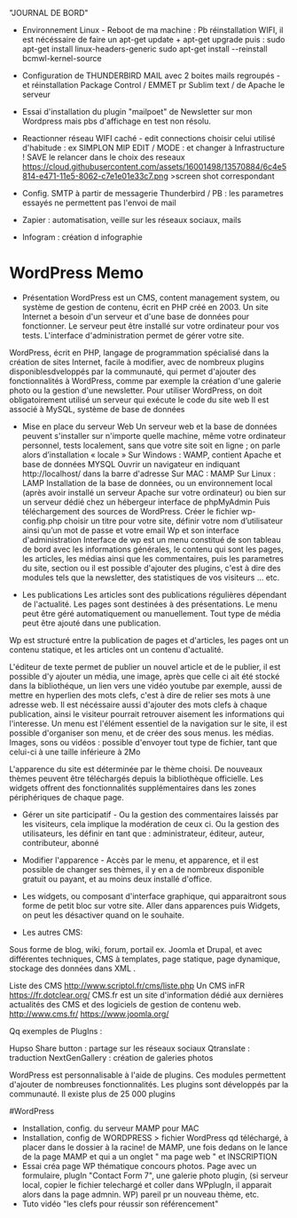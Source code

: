 "JOURNAL DE BORD" 

- Environnement Linux - 
Reboot de ma machine :
Pb réinstallation WIFI, il est nécéssaire de faire un apt-get update + apt-get upgrade
puis :
sudo apt-get install linux-headers-generic
sudo apt-get install --reinstall bcmwl-kernel-source

- Configuration de THUNDERBIRD MAIL avec 2 boites mails regroupés - 
et réinstallation Package Control / EMMET pr Sublim text / de Apache le serveur

- Essai d'installation du plugin "mailpoet" de Newsletter sur mon Wordpress
mais pbs d'affichage en test non résolu.

- Reactionner réseau WIFI caché -
edit connections
choisir celui utilisé d'habitude : ex SIMPLON MIP
EDIT / MODE : et changer à Infrastructure ! SAVE
le relancer dans le choix des reseaux 
https://cloud.githubusercontent.com/assets/16001498/13570884/6c4e5814-e471-11e5-8062-c7e1e01e33c7.png >screen shot correspondant

- Config. SMTP à partir de messagerie Thunderbird / PB : les parametres essayés ne permettent pas l'envoi de mail
- Zapier : automatisation, veille sur les réseaux sociaux, mails 
- Infogram : création d infographie

WordPress Memo
==

* Présentation
WordPress est un CMS, content management system, ou système de gestion de contenu, écrit en PHP créé en 2003.
Un site Internet a besoin d'un serveur et d'une base de données pour fonctionner.
Le serveur peut être installé sur votre ordinateur pour vos tests.
L'interface d'administration permet de gérer votre site.

WordPress, écrit en PHP, langage de programmation spécialisé dans la création de sites Internet, facile à modifier, avec de nombreux plugins disponiblesdveloppés par la communauté, qui permet d'ajouter des fonctionnalités à WordPress, comme par exemple la création d'une galerie photo ou la gestion d'une newsletter.
Pour utiliser WordPress, on doit obligatoirement utilisé un serveur qui exécute le code du site web 
Il est associé à MySQL, système de base de données

* Mise en place du serveur Web
Un serveur web et la base de données peuvent s'installer sur n'importe quelle machine, même votre ordinateur personnel, tests localement, sans que votre site soit en ligne ; on parle alors d’installation « locale »
Sur Windows : WAMP, contient Apache et base de données MYSQL
Ouvrir un navigateur en indiquant http://localhost/ dans la barre d'adresse
Sur MAC : MAMP
Sur Linux : LAMP
Installation de la base de données, ou un environnement local (après avoir installé un serveur Apache sur votre ordinateur) ou bien sur un serveur dédié chez un hébergeur
interface de phpMyAdmin
Puis téléchargement des sources de WordPress.
Créer le fichier wp-config.php
choisir un titre pour votre site, définir votre nom d’utilisateur ainsi qu’un mot de passe et votre email
Wp et son interface d'administration
Interface de wp est un menu constitué de son tableau de bord avec les informations générales, le contenu qui sont les pages, les articles, les médias ainsi que les commentaires, puis les parametres du site, section ou il est possible d'ajouter des plugins, c'est à dire des modules tels que la newsletter, des statistiques de vos visiteurs … etc.

* Les publications
Les articles sont des publications régulières dépendant de l'actualité.
Les pages sont destinées à des présentations.
Le menu peut être géré automatiquement ou manuellement.
Tout type de média peut être ajouté dans une publication.

Wp est structuré entre la publication de pages et d'articles, les pages ont un contenu statique, et les articles ont un contenu d'actualité.

L'éditeur de texte permet de publier un nouvel article et de le publier, il est possible d'y ajouter un média, une image, après que celle ci ait été stocké dans la bibliothéque, un lien vers une vidéo youtube par exemple, aussi de mettre en hyperlien des mots clefs, c'est à dire de relier ses mots à une adresse web.
Il est nécéssaire aussi d'ajouter des mots clefs à chaque publication, ainsi le visiteur pourrait retrouver aisement les informations qui l'interesse. 
Un menu est l'élément essentiel de la navigation sur le site, il est possible d'organiser son menu, et de créer des sous menus.
les médias. Images, sons ou vidéos : possible d'envoyer tout type de fichier, tant que celui-ci à une taille inférieure à 2Mo

L'apparence du site est déterminée par le thème choisi.
De nouveaux thèmes peuvent être téléchargés depuis la bibliothèque officielle.
Les widgets offrent des fonctionnalités supplémentaires dans les zones périphériques de chaque page.

* Gérer un site participatif - 
Ou la gestion des commentaires laissés par les visiteurs, cela implique la modération de ceux ci.
Ou la gestion des utilisateurs, les définir en tant que : administrateur, éditeur, auteur, contributeur, abonné 

* Modifier l'apparence - 
Accès par le menu, et apparence, et il est possible de changer ses thèmes, il y en a de nombreux disponible gratuit ou payant, et au moins deux installé d'office.

* Les widgets, ou composant d'interface graphique, qui apparaitront sous forme de petit bloc sur votre site. Aller dans apparences puis Widgets, on peut les désactiver quand on le souhaite. 

* Les autres CMS:

Sous forme de blog, wiki, forum, portail ex. Joomla et Drupal, et avec différentes techniques, CMS à templates, page statique, page dynamique, stockage des données dans XML . 

Liste des CMS http://www.scriptol.fr/cms/liste.php 
Un CMS inFR https://fr.dotclear.org/
CMS.fr est un site d'information dédié aux dernières actualités des CMS et des logiciels de gestion de contenu web. http://www.cms.fr/ 
https://www.joomla.org/ 

Qq exemples de PlugIns :

Hupso Share button : partage sur les réseaux sociaux
Qtranslate : traduction
NextGenGallery : création de galeries photos

WordPress est personnalisable à l'aide de plugins. Ces modules permettent d'ajouter de nombreuses fonctionnalités.
Les plugins sont développés par la communauté.
Il existe plus de 25 000 plugins

#WordPress

* Installation, config. du serveur MAMP pour MAC
* Installation, config de WORDPRESS > fichier WordPress qd téléchargé, à placer dans le dossier à la racine! de MAMP, une fois dedans on le lance de la page MAMP et qui a un onglet " ma page web " et INSCRIPTION 
* Essai créa page WP thématique concours photos. Page avec un formulaire, plugIn "Contact Form 7", une galerie photo plugin, (si serveur local, copier le fichier telechargé et coller dans WPplugIn, il apparait alors dans la page admnin. WP) pareil pr un nouveau thème, etc.
* Tuto vidéo "les clefs pour réussir son référencement"
